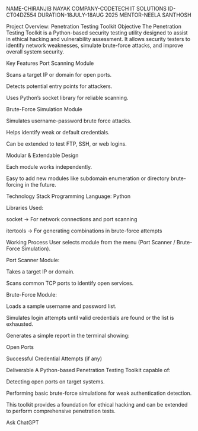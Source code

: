 NAME-CHIRANJIB NAYAK
COMPANY-CODETECH IT SOLUTIONS
ID-CT04DZ554
DURATION-18JULY-18AUG 2025
MENTOR-NEELA SANTHOSH


Project Overview: Penetration Testing Toolkit
Objective
The Penetration Testing Toolkit is a Python-based security testing utility designed to assist in ethical hacking and vulnerability assessment.
It allows security testers to identify network weaknesses, simulate brute-force attacks, and improve overall system security.

Key Features
Port Scanning Module

Scans a target IP or domain for open ports.

Detects potential entry points for attackers.

Uses Python’s socket library for reliable scanning.

Brute-Force Simulation Module

Simulates username-password brute force attacks.

Helps identify weak or default credentials.

Can be extended to test FTP, SSH, or web logins.

Modular & Extendable Design

Each module works independently.

Easy to add new modules like subdomain enumeration or directory brute-forcing in the future.

Technology Stack
Programming Language: Python

Libraries Used:

socket → For network connections and port scanning

itertools → For generating combinations in brute-force attempts

Working Process
User selects module from the menu (Port Scanner / Brute-Force Simulation).

Port Scanner Module:

Takes a target IP or domain.

Scans common TCP ports to identify open services.

Brute-Force Module:

Loads a sample username and password list.

Simulates login attempts until valid credentials are found or the list is exhausted.

Generates a simple report in the terminal showing:

Open Ports

Successful Credential Attempts (if any)

Deliverable
A Python-based Penetration Testing Toolkit capable of:

Detecting open ports on target systems.

Performing basic brute-force simulations for weak authentication detection.

This toolkit provides a foundation for ethical hacking and can be extended to perform comprehensive penetration tests.










Ask ChatGPT
